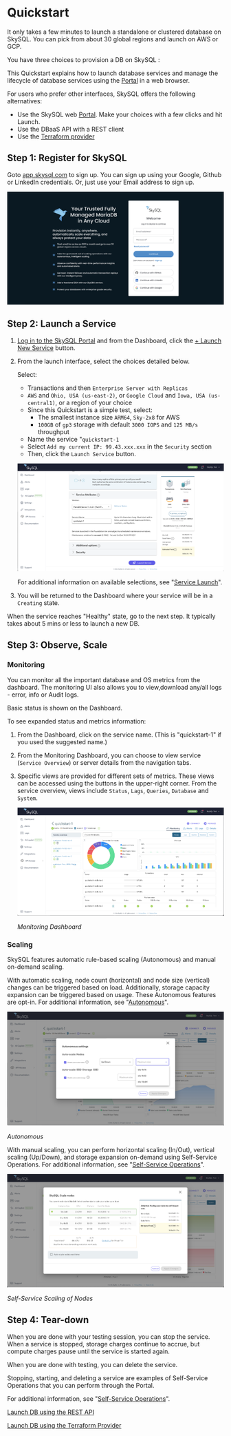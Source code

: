 # Quickstart

It only takes a few minutes to launch a standalone or clustered database on SkySQL. You can pick from about 30 global regions and launch on AWS or GCP. 

You have three choices to provision a DB on SkySQL :

This Quickstart explains how to launch database services and manage the lifecycle of database services using the [Portal](<../Portal features>) in a web browser.

For users who prefer other interfaces, SkySQL offers the following alternatives:

- Use the SkySQL web [Portal](<../Portal features>). Make your choices with a few clicks and hit Launch.
- Use the DBaaS API with a REST client
- Use the [Terraform provider](<Launch DB using the Terraform Provider>)

## Step 1: Register for SkySQL

Goto [app.skysql.com](https://app.skysql.com) to sign up. You can sign up using your Google, Github or LinkedIn credentials. Or, just use your Email address to sign up. 

![skysql-id](skysql-id.png)

## Step 2: Launch a Service

1. [Log in to the SkySQL Portal](https://app.skysql.com/) and from the Dashboard, click the [+ Launch New Service](https://app.skysql.com/launch-service) button.

2. From the launch interface, select the choices detailed below.
        
    Select:
    
    - Transactions and then `Enterprise Server with Replicas`
    - `AWS` and `Ohio, USA (us-east-2)`, or `Google Cloud` and `Iowa, USA (us-central1)`, or a region of your choice
    - Since this Quickstart is a simple test, select:
        - The smallest instance size `ARM64`, `Sky-2x8` for AWS 
        - `100GB` of `gp3` storage with default `3000 IOPS` and `125 MB/s` throughput
    - Name the service "`quickstart-1`
    - Select `Add my current IP: 99.43.xxx.xxx` in the `Security` section
    - Then, click the `Launch Service` button.
        
    ![launch-service](launch-service.png)
        
    For additional information on available selections, see "[Service Launch](<../Portal features/Launch page.md>)".
        
3. You will be returned to the Dashboard where your service will be in a `Creating` state. 

When the service reaches "Healthy" state, go to the next step. It typically takes about 5 mins or less to launch a new DB. 

## Step 3: Observe, Scale

### Monitoring

You can monitor all the important database and OS metrics from the dashboard. The monitoring UI also allows you to view,download any/all logs - error, info or Audit logs. 

Basic status is shown on the Dashboard.

To see expanded status and metrics information:

1. From the Dashboard, click on the service name. (This is "quickstart-1" if you used the suggested name.)
2. From the Monitoring Dashboard, you can choose to view service (`Service Overview`) or server details from the navigation tabs.
3. Specific views are provided for different sets of metrics. These views can be accessed using the buttons in the upper-right corner. From the service overview, views include `Status`, `Lags`, `Queries`, `Database` and `System`.
    
    ![monitoring](monitoring.png)
    
    *Monitoring Dashboard*
    
### Scaling

SkySQL features automatic rule-based scaling (Autonomous) and manual on-demand scaling.

With automatic scaling, node count (horizontal) and node size (vertical) changes can be triggered based on load. Additionally, storage capacity expansion can be triggered based on usage. These Autonomous features are opt-in. For additional information, see "[Autonomous](<../Autonomously scale Compute, Storage/>)".

![autonomous](autonomous.png)

*Autonomous*

With manual scaling, you can perform horizontal scaling (In/Out), vertical scaling (Up/Down), and storage expansion on-demand using Self-Service Operations. For additional information, see "[Self-Service Operations](<../Portal features/Manage your Service.md>)".

![scaling](scaling.png)

*Self-Service Scaling of Nodes*

## Step 4: Tear-down

When you are done with your testing session, you can stop the service. When a service is stopped, storage charges continue to accrue, but compute charges pause until the service is started again.

When you are done with testing, you can delete the service.

Stopping, starting, and deleting a service are examples of Self-Service Operations that you can perform through the Portal.

For additional information, see "[Self-Service Operations](<../Portal features/Manage your Service.md>)".

[Launch DB using the REST API](<Launch DB using the REST API>)

[Launch DB using the Terraform Provider](<Launch DB using the Terraform Provider>)
